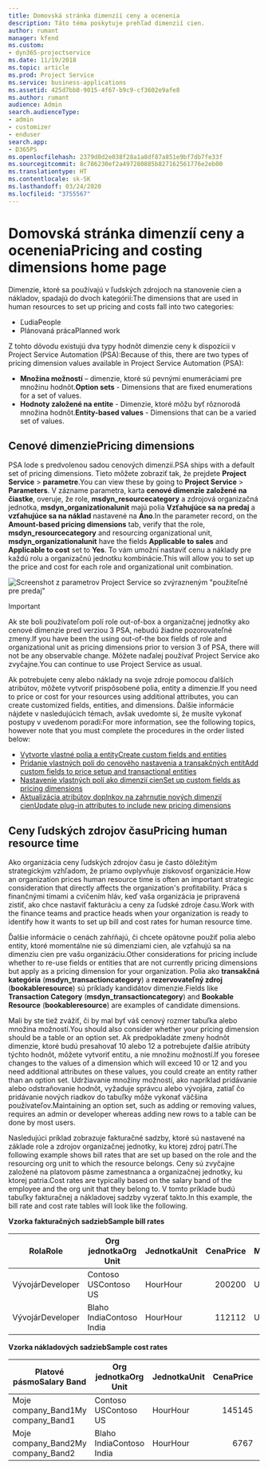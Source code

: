 ```yaml
---
title: Domovská stránka dimenzíí ceny a ocenenia
description: Táto téma poskytuje prehľad dimenzií cien.
author: rumant
manager: kfend
ms.custom:
- dyn365-projectservice
ms.date: 11/19/2018
ms.topic: article
ms.prod: Project Service
ms.service: business-applications
ms.assetid: 425d7bb8-9015-4f67-b9c9-cf3602e9afe8
ms.author: rumant
audience: Admin
search.audienceType:
- admin
- customizer
- enduser
search.app:
- D365PS
ms.openlocfilehash: 2379d0d2e038f28a1a8df87a851e9bf7db7fe33f
ms.sourcegitcommit: 8c786230ef2a497280885b827162561776e2eb00
ms.translationtype: HT
ms.contentlocale: sk-SK
ms.lasthandoff: 03/24/2020
ms.locfileid: "3755567"
---
```

# <a name="pricing-and-costing-dimensions-home-page"></a><span data-ttu-id="1e285-103">Domovská stránka dimenzíí ceny a ocenenia</span><span class="sxs-lookup"><span data-stu-id="1e285-103">Pricing and costing dimensions home page</span></span>

<span data-ttu-id="1e285-104">Dimenzie, ktoré sa používajú v ľudských zdrojoch na stanovenie cien a nákladov, spadajú do dvoch kategórií:</span><span class="sxs-lookup"><span data-stu-id="1e285-104">The dimensions that are used in human resources to set up pricing and costs fall into two categories:</span></span>

- <span data-ttu-id="1e285-105">Ľudia</span><span class="sxs-lookup"><span data-stu-id="1e285-105">People</span></span>
- <span data-ttu-id="1e285-106">Plánovaná práca</span><span class="sxs-lookup"><span data-stu-id="1e285-106">Planned work</span></span>

<span data-ttu-id="1e285-107">Z tohto dôvodu existujú dva typy hodnôt dimenzie ceny k dispozícii v Project Service Automation (PSA):</span><span class="sxs-lookup"><span data-stu-id="1e285-107">Because of this, there are two types of pricing dimension values available in Project Service Automation (PSA):</span></span> 

- <span data-ttu-id="1e285-108">**Množina možností** – dimenzie, ktoré sú pevnými enumeráciami pre množinu hodnôt.</span><span class="sxs-lookup"><span data-stu-id="1e285-108">**Option sets** - Dimensions that are fixed enumerations for a set of values.</span></span>
- <span data-ttu-id="1e285-109">**Hodnoty založené na entite** - Dimenzie, ktoré môžu byť rôznorodá množina hodnôt.</span><span class="sxs-lookup"><span data-stu-id="1e285-109">**Entity-based values** - Dimensions that can be a varied set of values.</span></span>

## <a name="pricing-dimensions"></a><span data-ttu-id="1e285-110">Cenové dimenzie</span><span class="sxs-lookup"><span data-stu-id="1e285-110">Pricing dimensions</span></span>

<span data-ttu-id="1e285-111">PSA lode s predvolenou sadou cenových dimenzií.</span><span class="sxs-lookup"><span data-stu-id="1e285-111">PSA ships with a default set of pricing dimensions.</span></span> <span data-ttu-id="1e285-112">Tieto môžete zobraziť tak, že prejdete **Project Service** > **parametre**.</span><span class="sxs-lookup"><span data-stu-id="1e285-112">You can view these by going to **Project Service** > **Parameters**.</span></span> <span data-ttu-id="1e285-113">V zázname parametra, karta **cenové dimenzie založené na čiastke**, overuje, že role, **msdyn_resourcecategory** a zdrojová organizačná jednotka, **msdyn_organizationalunit** majú polia **Vzťahujúce sa na predaj** a **vzťahujúce sa na náklad** nastavené na **Áno**.</span><span class="sxs-lookup"><span data-stu-id="1e285-113">In the parameter record, on the **Amount-based pricing dimensions** tab, verify that the role, **msdyn_resourcecategory** and resourcing organizational unit, **msdyn_organizationalunit** have the fields **Applicable to sales** and **Applicable to cost** set to **Yes**.</span></span> <span data-ttu-id="1e285-114">To vám umožní nastaviť cenu a náklady pre každú rolu a organizačnú jednotku kombinácie.</span><span class="sxs-lookup"><span data-stu-id="1e285-114">This will allow you to set up the price and cost for each role and organizational unit combination.</span></span>

![Screenshot z parametrov Project Service so zvýrazneným "použiteľné pre predaj"](media/PS-OOB-parameters.png)

> [!IMPORTANT]
> <span data-ttu-id="1e285-116">Ak ste boli používateľom polí role out-of-box a organizačnej jednotky ako cenové dimenzie pred verziou 3 PSA, nebudú žiadne pozorovateľné zmeny.</span><span class="sxs-lookup"><span data-stu-id="1e285-116">If you have been the using out-of-the box fields of role and organizational unit as pricing dimensions prior to version 3 of PSA, there will not be any observable change.</span></span> <span data-ttu-id="1e285-117">Môžete naďalej používať Project Service ako zvyčajne.</span><span class="sxs-lookup"><span data-stu-id="1e285-117">You can continue to use Project Service as usual.</span></span> 

<span data-ttu-id="1e285-118">Ak potrebujete ceny alebo náklady na svoje zdroje pomocou ďalších atribútov, môžete vytvoriť prispôsobené polia, entity a dimenzie.</span><span class="sxs-lookup"><span data-stu-id="1e285-118">If you need to price or cost for your resources using additional attributes, you can create customized fields, entities, and dimensions.</span></span> <span data-ttu-id="1e285-119">Ďalšie informácie nájdete v nasledujúcich témach, avšak uvedomte si, že musíte vykonať postupy v uvedenom poradí:</span><span class="sxs-lookup"><span data-stu-id="1e285-119">For more information, see the following topics, however note that you must complete the procedures in the order listed below:</span></span>

- [<span data-ttu-id="1e285-120">Vytvorte vlastné polia a entity</span><span class="sxs-lookup"><span data-stu-id="1e285-120">Create custom fields and entities</span></span>](create-custom-fields-entities.md)
- [<span data-ttu-id="1e285-121">Pridanie vlastných polí do cenového nastavenia a transakčných entít</span><span class="sxs-lookup"><span data-stu-id="1e285-121">Add custom fields to price setup and transactional entities</span></span>](field-references.md)
- [<span data-ttu-id="1e285-122">Nastavenie vlastných polí ako dimenzií cien</span><span class="sxs-lookup"><span data-stu-id="1e285-122">Set up custom fields as pricing dimensions</span></span>](set-up-pricing-dimensions.md)
- [<span data-ttu-id="1e285-123">Aktualizácia atribútov doplnkov na zahrnutie nových dimenzií cien</span><span class="sxs-lookup"><span data-stu-id="1e285-123">Update plug-in attributes to include new pricing dimensions</span></span>](update-plug-in-attributes.md)

## <a name="pricing-human-resource-time"></a><span data-ttu-id="1e285-124">Ceny ľudských zdrojov času</span><span class="sxs-lookup"><span data-stu-id="1e285-124">Pricing human resource time</span></span>
<span data-ttu-id="1e285-125">Ako organizácia ceny ľudských zdrojov času je často dôležitým strategickým vzhľadom, že priamo ovplyvňuje ziskovosť organizácie.</span><span class="sxs-lookup"><span data-stu-id="1e285-125">How an organization prices human resource time is often an important strategic consideration that directly affects the organization's profitability.</span></span> <span data-ttu-id="1e285-126">Práca s finančnými tímami a cvičením hláv, keď vaša organizácia je pripravená zistiť, ako chce nastaviť fakturáciu a ceny za ľudské zdroje času.</span><span class="sxs-lookup"><span data-stu-id="1e285-126">Work with the finance teams and practice heads when your organization is ready to identify how it wants to set up bill and cost rates for human resource time.</span></span>

<span data-ttu-id="1e285-127">Ďalšie informácie o cenách zahŕňajú, či chcete opätovne použiť polia alebo entity, ktoré momentálne nie sú dimenziami cien, ale vzťahujú sa na dimenziu cien pre vašu organizáciu.</span><span class="sxs-lookup"><span data-stu-id="1e285-127">Other considerations for pricing include whether to re-use fields or entities that are not currently pricing dimensions but apply as a pricing dimension for your organization.</span></span> <span data-ttu-id="1e285-128">Polia ako **transakčná kategória** (**msdyn_transactioncategory**) a **rezervovateľný zdroj** (**bookableresource**) sú príklady kandidátov dimenzie.</span><span class="sxs-lookup"><span data-stu-id="1e285-128">Fields like **Transaction Category** (**msdyn_transactioncategory**) and **Bookable Resource** (**bookableresource**) are examples of candidate dimensions.</span></span> 

<span data-ttu-id="1e285-129">Mali by ste tiež zvážiť, či by mal byť váš cenový rozmer tabuľka alebo množina možností.</span><span class="sxs-lookup"><span data-stu-id="1e285-129">You should also consider whether your pricing dimension should be a table or an option set.</span></span> <span data-ttu-id="1e285-130">Ak predpokladáte zmeny hodnôt dimenzie, ktoré budú presahovať 10 alebo 12 a potrebujete ďalšie atribúty týchto hodnôt, môžete vytvoriť entitu, a nie množinu možností.</span><span class="sxs-lookup"><span data-stu-id="1e285-130">If you foresee changes to the values of a dimension which will exceed 10 or 12 and you need additional attributes on these values, you could create an entity rather than an option set.</span></span> <span data-ttu-id="1e285-131">Udržiavanie množiny možností, ako napríklad pridávanie alebo odstraňovanie hodnôt, vyžaduje správcu alebo vývojára, zatiaľ čo pridávanie nových riadkov do tabuľky môže vykonať väčšina používateľov.</span><span class="sxs-lookup"><span data-stu-id="1e285-131">Maintaining an option set, such as adding or removing values, requires an admin or developer whereas adding new rows to a table can be done by most users.</span></span>

<span data-ttu-id="1e285-132">Nasledujúci príklad zobrazuje fakturačné sadzby, ktoré sú nastavené na základe role a zdrojov organizačnej jednotky, ku ktorej zdroj patrí.</span><span class="sxs-lookup"><span data-stu-id="1e285-132">The following example shows bill rates that are set up based on the role and the resourcing org unit to which the resource belongs.</span></span> <span data-ttu-id="1e285-133">Ceny sú zvyčajne založené na platovom pásme zamestnanca a organizačnej jednotky, ku ktorej patria.</span><span class="sxs-lookup"><span data-stu-id="1e285-133">Cost rates are typically based on the salary band of the employee and the org unit that they belong to.</span></span> <span data-ttu-id="1e285-134">V tomto príklade budú tabuľky fakturačnej a nákladovej sadzby vyzerať takto.</span><span class="sxs-lookup"><span data-stu-id="1e285-134">In this example, the bill rate and cost rate tables will look like the following.</span></span>

<span data-ttu-id="1e285-135">**Vzorka fakturačných sadzieb**</span><span class="sxs-lookup"><span data-stu-id="1e285-135">**Sample bill rates**</span></span>

| <span data-ttu-id="1e285-136">Rola</span><span class="sxs-lookup"><span data-stu-id="1e285-136">Role</span></span>        | <span data-ttu-id="1e285-137">Org jednotka</span><span class="sxs-lookup"><span data-stu-id="1e285-137">Org Unit</span></span>    |<span data-ttu-id="1e285-138">Jednotka</span><span class="sxs-lookup"><span data-stu-id="1e285-138">Unit</span></span>      |<span data-ttu-id="1e285-139">Cena</span><span class="sxs-lookup"><span data-stu-id="1e285-139">Price</span></span>      |<span data-ttu-id="1e285-140">Mena</span><span class="sxs-lookup"><span data-stu-id="1e285-140">Currency</span></span>  |
| ------------|-------------|----------|----------:|----------|
| <span data-ttu-id="1e285-141">Vývojár</span><span class="sxs-lookup"><span data-stu-id="1e285-141">Developer</span></span>   | <span data-ttu-id="1e285-142">Contoso US</span><span class="sxs-lookup"><span data-stu-id="1e285-142">Contoso US</span></span>  |<span data-ttu-id="1e285-143">Hour</span><span class="sxs-lookup"><span data-stu-id="1e285-143">Hour</span></span> | <span data-ttu-id="1e285-144">200</span><span class="sxs-lookup"><span data-stu-id="1e285-144">200</span></span>|<span data-ttu-id="1e285-145">USD</span><span class="sxs-lookup"><span data-stu-id="1e285-145">USD</span></span>     |
| <span data-ttu-id="1e285-146">Vývojár</span><span class="sxs-lookup"><span data-stu-id="1e285-146">Developer</span></span>   | <span data-ttu-id="1e285-147">Blaho India</span><span class="sxs-lookup"><span data-stu-id="1e285-147">Contoso India</span></span> |<span data-ttu-id="1e285-148">Hour</span><span class="sxs-lookup"><span data-stu-id="1e285-148">Hour</span></span>|   <span data-ttu-id="1e285-149">112</span><span class="sxs-lookup"><span data-stu-id="1e285-149">112</span></span>|<span data-ttu-id="1e285-150">USD</span><span class="sxs-lookup"><span data-stu-id="1e285-150">USD</span></span>     |


<span data-ttu-id="1e285-151">**Vzorka nákladových sadzieb**</span><span class="sxs-lookup"><span data-stu-id="1e285-151">**Sample cost rates**</span></span>

| <span data-ttu-id="1e285-152">Platové pásmo</span><span class="sxs-lookup"><span data-stu-id="1e285-152">Salary Band</span></span>     | <span data-ttu-id="1e285-153">Org jednotka</span><span class="sxs-lookup"><span data-stu-id="1e285-153">Org Unit</span></span>    |<span data-ttu-id="1e285-154">Jednotka</span><span class="sxs-lookup"><span data-stu-id="1e285-154">Unit</span></span>      |<span data-ttu-id="1e285-155">Cena</span><span class="sxs-lookup"><span data-stu-id="1e285-155">Price</span></span>      |<span data-ttu-id="1e285-156">Mena</span><span class="sxs-lookup"><span data-stu-id="1e285-156">Currency</span></span>  |
| ----------------|-------------|----------|----------:|----------|
| <span data-ttu-id="1e285-157">Moje company_Band1</span><span class="sxs-lookup"><span data-stu-id="1e285-157">My company_Band1</span></span> | <span data-ttu-id="1e285-158">Contoso US</span><span class="sxs-lookup"><span data-stu-id="1e285-158">Contoso US</span></span>  |<span data-ttu-id="1e285-159">Hour</span><span class="sxs-lookup"><span data-stu-id="1e285-159">Hour</span></span> | <span data-ttu-id="1e285-160">145</span><span class="sxs-lookup"><span data-stu-id="1e285-160">145</span></span>|<span data-ttu-id="1e285-161">USD</span><span class="sxs-lookup"><span data-stu-id="1e285-161">USD</span></span>     |
| <span data-ttu-id="1e285-162">Moje company_Band2</span><span class="sxs-lookup"><span data-stu-id="1e285-162">My company_Band2</span></span> | <span data-ttu-id="1e285-163">Blaho India</span><span class="sxs-lookup"><span data-stu-id="1e285-163">Contoso India</span></span> |<span data-ttu-id="1e285-164">Hour</span><span class="sxs-lookup"><span data-stu-id="1e285-164">Hour</span></span>|   <span data-ttu-id="1e285-165">67</span><span class="sxs-lookup"><span data-stu-id="1e285-165">67</span></span>|<span data-ttu-id="1e285-166">USD</span><span class="sxs-lookup"><span data-stu-id="1e285-166">USD</span></span>     |
